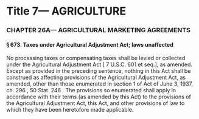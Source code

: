 
# Title 7— AGRICULTURE
### CHAPTER 26A— AGRICULTURAL MARKETING AGREEMENTS
#### § 673. Taxes under Agricultural Adjustment Act; laws unaffected

No processing taxes or compensating taxes shall be levied or collected under the Agricultural Adjustment Act [ 7 U.S.C. 601 et seq.], as amended. Except as provided in the preceding sentence, nothing in this Act shall be construed as affecting provisions of the Agricultural Adjustment Act, as amended, other than those enumerated in section 1 of Act of June 3, 1937, ch. 296 , 50 Stat. 246 . The provisions so enumerated shall apply in accordance with their terms (as amended by this Act) to the provisions of the Agricultural Adjustment Act, this Act, and other provisions of law to which they have been heretofore made applicable.
